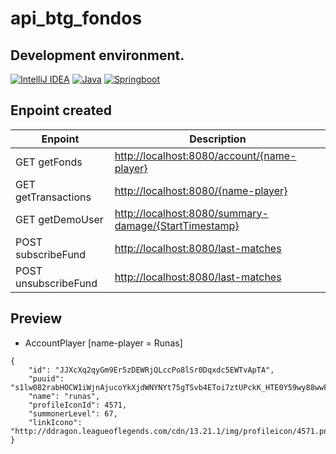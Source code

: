 # api_btg_fondos

## Development environment.
[![IntelliJ IDEA](https://img.shields.io/badge/intelliJIDEA-black?style=for-the-badge&logo=openjdk)](https://github.com/JulianRivers)
[![Java](https://img.shields.io/badge/java-black?style=for-the-badge&logo=openjdk)](https://github.com/JulianRivers)
[![Springboot](https://img.shields.io/badge/springboot-black?style=for-the-badge&logo=springboot)](https://github.com/JulianRivers)

## Enpoint created
| Enpoint | Description |
| --- | --- |
| GET getFonds | [http://localhost:8080/account/{name-player}](http://localhost:8085/btg/finance/funds) |
| GET getTransactions | [http://localhost:8080/{name-player}](http://localhost:8085/btg/finance/transactions) |
| GET getDemoUser | [http://localhost:8080/summary-damage/{StartTimestamp}](http://localhost:8085/btg/finance/users/demo) |
| POST subscribeFund |[ http://localhost:8080/last-matches ](http://localhost:8085/btg/finance/funds/subscribe)|
| POST unsubscribeFund |[ http://localhost:8080/last-matches](http://localhost:8085/btg/finance/funds/unsubscribe/66c939b23d81b377b2ff58fc) |
## Preview
- AccountPlayer  [name-player = Runas]
~~~
{
    "id": "JJXcXq2qyGm9Er5zDEWRjQLccPo8lSr0Dqxdc5EWTvApTA",
    "puuid": "s1lw082rabHOCW1iWjnAjucoYkXjdWNYNYt75gTSvb4EToi7ztUPckK_HTE0Y59wy88wwFY_GDQb8g",
    "name": "runas",
    "profileIconId": 4571,
    "summonerLevel": 67,
    "linkIcono": "http://ddragon.leagueoflegends.com/cdn/13.21.1/img/profileicon/4571.png"
}
~~~
